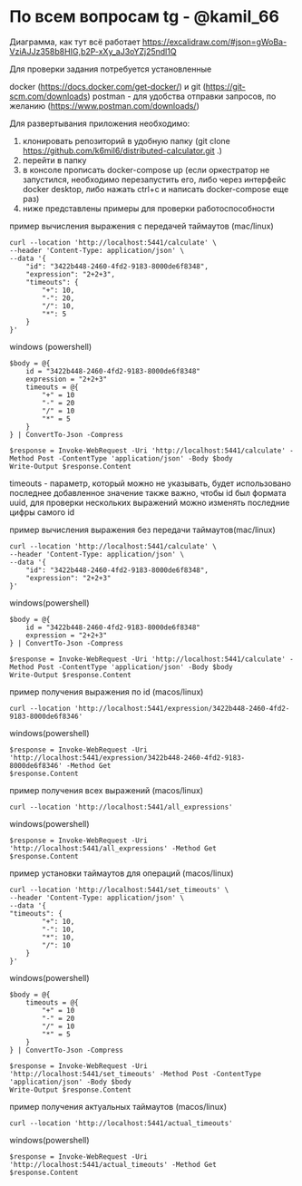 # По всем вопросам tg - @kamil_66

Диаграмма, как тут всё работает
https://excalidraw.com/#json=gWoBa-VziAJJz358b8HIG,b2P-xXy_aJ3oYZj25ndl1Q

Для проверки задания потребуется установленные 

docker (https://docs.docker.com/get-docker/) и git (https://git-scm.com/downloads)
postman - для удобства отправки запросов, по желанию (https://www.postman.com/downloads/)

Для развертывания приложения необходимо:

1. клонировать репозиторий в удобную папку (git clone https://github.com/k6mil6/distributed-calculator.git .)
2. перейти в папку
3. в консоле прописать docker-compose up (если оркестратор не запустился, необходимо перезапустить его, либо через интерфейс docker desktop, либо нажать ctrl+c и написать docker-compose еще раз)
4. ниже представлены примеры для проверки работоспособности

пример вычисления выражения с передачей таймаутов (mac/linux)
```
curl --location 'http://localhost:5441/calculate' \
--header 'Content-Type: application/json' \
--data '{
    "id": "3422b448-2460-4fd2-9183-8000de6f8348",
    "expression": "2+2+3",
    "timeouts": {
        "+": 10,
        "-": 20,
        "/": 10,
        "*": 5
    }
}'
```
windows (powershell)
```
$body = @{
    id = "3422b448-2460-4fd2-9183-8000de6f8348"
    expression = "2+2+3"
    timeouts = @{
        "+" = 10
        "-" = 20
        "/" = 10
        "*" = 5
    }
} | ConvertTo-Json -Compress

$response = Invoke-WebRequest -Uri 'http://localhost:5441/calculate' -Method Post -ContentType 'application/json' -Body $body
Write-Output $response.Content
```

timeouts - параметр, который можно не указывать, будет использовано последнее добавленное значение
также важно, чтобы id был формата uuid, для проверки нескольких выражений можно изменять последние цифры самого id

пример вычисления выражения без передачи таймаутов(mac/linux)
```
curl --location 'http://localhost:5441/calculate' \
--header 'Content-Type: application/json' \
--data '{
    "id": "3422b448-2460-4fd2-9183-8000de6f8348",
    "expression": "2+2+3"
}'
```
windows(powershell)
```
$body = @{
    id = "3422b448-2460-4fd2-9183-8000de6f8348"
    expression = "2+2+3"
} | ConvertTo-Json -Compress

$response = Invoke-WebRequest -Uri 'http://localhost:5441/calculate' -Method Post -ContentType 'application/json' -Body $body
Write-Output $response.Content
```


пример получения выражения по id (macos/linux)

```
curl --location 'http://localhost:5441/expression/3422b448-2460-4fd2-9183-8000de6f8346'
```

windows(powershell)
```
$response = Invoke-WebRequest -Uri 'http://localhost:5441/expression/3422b448-2460-4fd2-9183-8000de6f8346' -Method Get
$response.Content
```

пример получения всех выражений (macos/linux)

```
curl --location 'http://localhost:5441/all_expressions'
```

windows(powershell)
```
$response = Invoke-WebRequest -Uri 'http://localhost:5441/all_expressions' -Method Get
$response.Content
```

пример установки таймаутов для операций (macos/linux)

```
curl --location 'http://localhost:5441/set_timeouts' \
--header 'Content-Type: application/json' \
--data '{
"timeouts": {
        "+": 10, 
        "-": 10,
        "*": 10,
        "/": 10
    }
}'
```

windows(powershell)
```
$body = @{
    timeouts = @{
        "+" = 10
        "-" = 20
        "/" = 10
        "*" = 5
    }
} | ConvertTo-Json -Compress

$response = Invoke-WebRequest -Uri 'http://localhost:5441/set_timeouts' -Method Post -ContentType 'application/json' -Body $body
Write-Output $response.Content
```

пример получения актуальных таймаутов (macos/linux)

```
curl --location 'http://localhost:5441/actual_timeouts'
```

windows(powershell)
```
$response = Invoke-WebRequest -Uri 'http://localhost:5441/actual_timeouts' -Method Get
$response.Content
```





